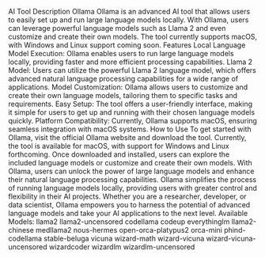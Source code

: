 AI Tool Description
Ollama
Ollama is an advanced AI tool that allows users to easily set up and run large language models locally. With Ollama, users can leverage powerful language models such as Llama 2 and even customize and create their own models. The tool currently supports macOS, with Windows and Linux support coming soon.
Features
Local Language Model Execution: Ollama enables users to run large language models locally, providing faster and more efficient processing capabilities.
Llama 2 Model: Users can utilize the powerful Llama 2 language model, which offers advanced natural language processing capabilities for a wide range of applications.
Model Customization: Ollama allows users to customize and create their own language models, tailoring them to specific tasks and requirements.
Easy Setup: The tool offers a user-friendly interface, making it simple for users to get up and running with their chosen language models quickly.
Platform Compatibility: Currently, Ollama supports macOS, ensuring seamless integration with macOS systems.
How to Use
To get started with Ollama, visit the official Ollama website and download the tool. Currently, the tool is available for macOS, with support for Windows and Linux forthcoming. Once downloaded and installed, users can explore the included language models or customize and create their own models. With Ollama, users can unlock the power of large language models and enhance their natural language processing capabilities.
Ollama simplifies the process of running language models locally, providing users with greater control and flexibility in their AI projects. Whether you are a researcher, developer, or data scientist, Ollama empowers you to harness the potential of advanced language models and take your AI applications to the next level.
Available Models:
llama2
llama2-uncensored
codellama
codeup
everythinglm
llama2-chinese
medllama2
nous-hermes
open-orca-platypus2
orca-mini
phind-codellama
stable-beluga
vicuna
wizard-math
wizard-vicuna
wizard-vicuna-uncensored
wizardcoder
wizardlm
wizardlm-uncensored